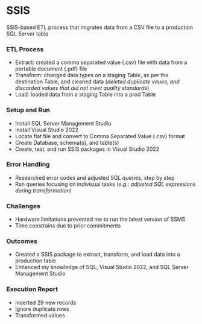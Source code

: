 # SSIS 
SSIS-based ETL process that migrates data from a CSV file to a production SQL Server table

### ETL Process
  * Extract: created a comma separated value (.csv) file with data from a portable document (.pdf) file 
  * Transform: changed data types on a staging Table, as per the destination Table, and cleaned data (*deleted duplicate vaues, and discarded values that did not meet quality standards*)
  * Load: loaded data from a staging Table into a prod Table

### Setup and Run
  * Install SQL Server Management Studio
  * Install Visual Studio 2022
  * Locate flat file and convert to Comma Separated Value (.csv) format
  * Create Database, schema(s), and table(s)
  * Create, test, and run SSIS packages in Visual Studio 2022
  
### Error Handling
  * Researched error codes and adjusted SQL queries, step by step
  * Ran queries focusing on indivisual tasks (*e.g.: adjusted SQL expressions during transformation*)

### Challenges
  * Hardware limitations prevented me to run the latest version of SSMS
  * Time constrains due to prior commitments 

### Outcomes
  * Created a SSIS package to extract, transform, and load data into a production table
  * Enhanced my knowledge of SQL, Visual Studio 2022, and SQL Server Management Studio

### Execution Report
  * Inserted 29 new records
  * Ignore duplicate rows
  * Transformed values


